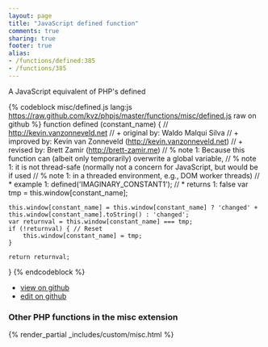 ```yaml
---
layout: page
title: "JavaScript defined function"
comments: true
sharing: true
footer: true
alias:
- /functions/defined:385
- /functions/385
---
```

<!-- Generated by Rakefile:build -->
A JavaScript equivalent of PHP's defined

{% codeblock misc/defined.js lang:js https://raw.github.com/kvz/phpjs/master/functions/misc/defined.js raw on github %}
function defined (constant_name) {
    // http://kevin.vanzonneveld.net
    // +   original by: Waldo Malqui Silva
    // +   improved by: Kevin van Zonneveld (http://kevin.vanzonneveld.net)
    // +    revised by: Brett Zamir (http://brett-zamir.me)
    // %          note 1: Because this function can (albeit only temporarily) overwrite a global variable,
    // %          note 1: it is not thread-safe (normally not a concern for JavaScript, but would be if used
    // %          note 1: in a threaded environment, e.g., DOM worker threads)
    // *     example 1: defined('IMAGINARY_CONSTANT1');
    // *     returns 1: false
    var tmp = this.window[constant_name];

    this.window[constant_name] = this.window[constant_name] ? 'changed' + this.window[constant_name].toString() : 'changed';
    var returnval = this.window[constant_name] === tmp;
    if (!returnval) { // Reset
        this.window[constant_name] = tmp;
    }

    return returnval;
}
{% endcodeblock %}

 - [view on github](https://github.com/kvz/phpjs/blob/master/functions/misc/defined.js)
 - [edit on github](https://github.com/kvz/phpjs/edit/master/functions/misc/defined.js)

### Other PHP functions in the misc extension
{% render_partial _includes/custom/misc.html %}
